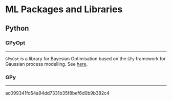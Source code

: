 # ML Packages and Libraries

## Python

### GPyOpt
---

`GPyOpt` is a library for Bayesian Optimisation based on the `GPy` framework for Gaussian process modelling. See [here](https://sheffieldml.github.io/GPyOpt/).


### GPy
---



ac099341fd54a94dd7331b35f8bef6d0b9b382c4